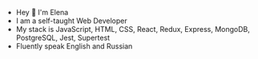 - Hey 👋 I'm Elena
- I am a self-taught Web Developer
- My stack is JavaScript, HTML, CSS, React, Redux, Express, MongoDB, PostgreSQL, Jest, Supertest
- Fluently speak English and Russian


<!---
epent/epent is a ✨ special ✨ repository because its `README.md` (this file) appears on your GitHub profile.
You can click the Preview link to take a look at your changes.
--->

